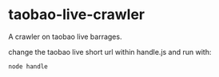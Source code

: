 # taobao-live-crawler
A crawler on taobao live barrages.  

change the taobao live short url within handle.js and run with:
```
node handle
```
